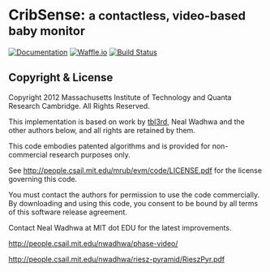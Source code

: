 # CribSense: <small>a contactless, video-based baby monitor</small>
[![Documentation](https://img.shields.io/badge/docs-mkdocs-blue.svg)](https://lukehsiao.github.io/CribSense/)
[![Waffle.io](https://img.shields.io/waffle/label/evancohen/smart-mirror/in%20progress.svg?maxAge=2592000)](https://waffle.io/lukehsiao/CribSense/join)
[![Build Status](https://img.shields.io/travis/lukehsiao/CribSense.svg)](https://travis-ci.com/lukehsiao/CribSense)


## Copyright & License

Copyright 2012 Massachusetts Institute of Technology
and Quanta Research Cambridge.  All Rights Reserved.

This implementation is based on work by [tbl3rd](https://github.com/tbl3rd/Pyramids), Neal Wadhwa and the
other authors below, and all rights are retained by them.

This code embodies patented algorithms and is provided
for non-commercial research purposes only.

See http://people.csail.mit.edu/mrub/evm/code/LICENSE.pdf
for the license governing this code.

You must contact the authors for permission to use the code
commercially.  By downloading and using this code, you consent
to be bound by all terms of this software release agreement.

Contact Neal Wadhwa at MIT dot EDU for the latest improvements.

http://people.csail.mit.edu/nwadhwa/phase-video/

http://people.csail.mit.edu/nwadhwa/riesz-pyramid/RieszPyr.pdf
